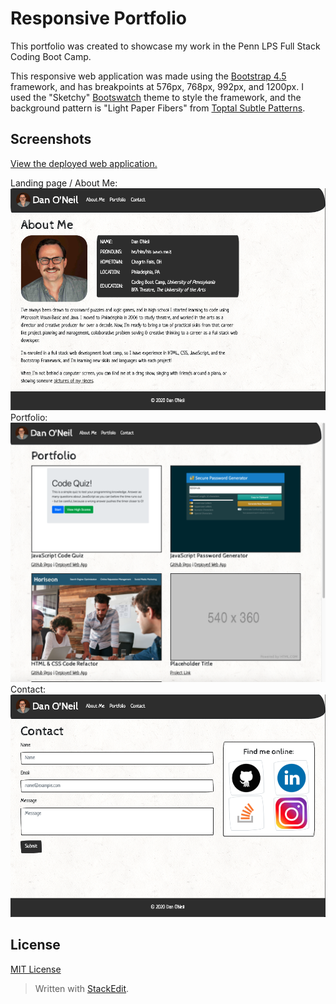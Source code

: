 # Responsive Portfolio
This portfolio was created to showcase my work in the Penn LPS Full Stack Coding Boot Camp.

This responsive web application was made using the [Bootstrap 4.5](https://getbootstrap.com/) framework, and has breakpoints at 576px, 768px, 992px, and 1200px. I used the "Sketchy" [Bootswatch](https://bootswatch.com/) theme to style the framework, and the background pattern is "Light Paper Fibers" from [Toptal Subtle Patterns](https://www.toptal.com/designers/subtlepatterns/).

## Screenshots
[View the deployed web application.](https://dandandanoneil.github.io/responsive-portfolio/index.html)

Landing page / About Me:
<img src="assets/images/readme/about-me-screenshot.png" alt="Landing page / About Me screenshot">
Portfolio:
<img src="assets/images/readme/portfolio-screenshot.png" alt="Portfolio page screenshot">
Contact:
<img src="assets/images/readme/contact-screenshot.png" alt="Contact page screenshot">

## License
[MIT License](http://opensource.org/licenses/mit-license.php)

> Written with [StackEdit](https://stackedit.io/).
